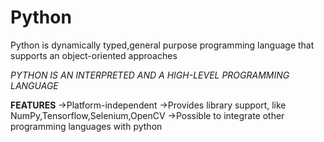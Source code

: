 # Python
Python is dynamically typed,general purpose programming language that supports an object-oriented approaches

*PYTHON IS AN INTERPRETED AND A HIGH-LEVEL PROGRAMMING LANGUAGE*

**FEATURES**
->Platform-independent
->Provides library support, like NumPy,Tensorflow,Selenium,OpenCV
->Possible to integrate other programming languages with python
